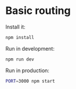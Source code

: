 # Basic routing

Install it:
```bash
npm install
```

Run in development:
```bash
npm run dev
```

Run in production:
```bash
PORT=3000 npm start
```